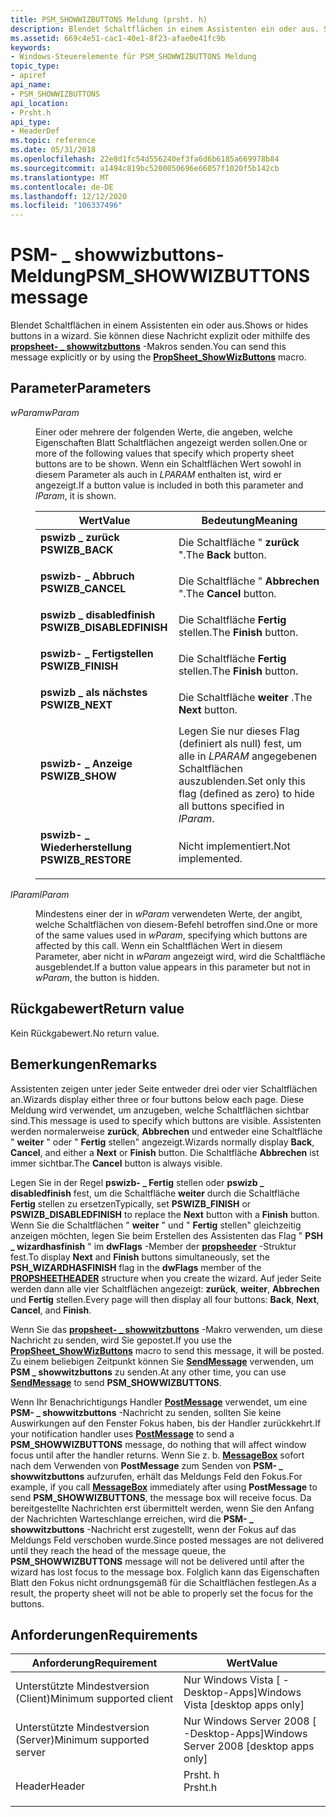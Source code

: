 ```yaml
---
title: PSM_SHOWWIZBUTTONS Meldung (prsht. h)
description: Blendet Schaltflächen in einem Assistenten ein oder aus. Sie können diese Nachricht explizit oder mithilfe des propsheet- \_ showwitzbuttons-Makros senden.
ms.assetid: 669c4e51-cac1-40e1-8f23-afae0e41fc9b
keywords:
- Windows-Steuerelemente für PSM_SHOWWIZBUTTONS Meldung
topic_type:
- apiref
api_name:
- PSM_SHOWWIZBUTTONS
api_location:
- Prsht.h
api_type:
- HeaderDef
ms.topic: reference
ms.date: 05/31/2018
ms.openlocfilehash: 22e8d1fc54d556240ef3fa6d6b6185a669978b84
ms.sourcegitcommit: a1494c819bc5200050696e66057f1020f5b142cb
ms.translationtype: MT
ms.contentlocale: de-DE
ms.lasthandoff: 12/12/2020
ms.locfileid: "106337496"
---
```

# <a name="psm_showwizbuttons-message"></a><span data-ttu-id="02ac6-105">PSM- \_ showwizbuttons-Meldung</span><span class="sxs-lookup"><span data-stu-id="02ac6-105">PSM\_SHOWWIZBUTTONS message</span></span>

<span data-ttu-id="02ac6-106">Blendet Schaltflächen in einem Assistenten ein oder aus.</span><span class="sxs-lookup"><span data-stu-id="02ac6-106">Shows or hides buttons in a wizard.</span></span> <span data-ttu-id="02ac6-107">Sie können diese Nachricht explizit oder mithilfe des [**propsheet- \_ showwitzbuttons**](/windows/desktop/api/Prsht/nf-prsht-propsheet_showwizbuttons) -Makros senden.</span><span class="sxs-lookup"><span data-stu-id="02ac6-107">You can send this message explicitly or by using the [**PropSheet\_ShowWizButtons**](/windows/desktop/api/Prsht/nf-prsht-propsheet_showwizbuttons) macro.</span></span>

## <a name="parameters"></a><span data-ttu-id="02ac6-108">Parameter</span><span class="sxs-lookup"><span data-stu-id="02ac6-108">Parameters</span></span>

<dl> <dt>

<span data-ttu-id="02ac6-109">*wParam*</span><span class="sxs-lookup"><span data-stu-id="02ac6-109">*wParam*</span></span> 
</dt> <dd>

<span data-ttu-id="02ac6-110">Einer oder mehrere der folgenden Werte, die angeben, welche Eigenschaften Blatt Schaltflächen angezeigt werden sollen.</span><span class="sxs-lookup"><span data-stu-id="02ac6-110">One or more of the following values that specify which property sheet buttons are to be shown.</span></span> <span data-ttu-id="02ac6-111">Wenn ein Schaltflächen Wert sowohl in diesem Parameter als auch in *LPARAM* enthalten ist, wird er angezeigt.</span><span class="sxs-lookup"><span data-stu-id="02ac6-111">If a button value is included in both this parameter and *lParam*, it is shown.</span></span>



| <span data-ttu-id="02ac6-112">Wert</span><span class="sxs-lookup"><span data-stu-id="02ac6-112">Value</span></span>                                                                                                                                                                                 | <span data-ttu-id="02ac6-113">Bedeutung</span><span class="sxs-lookup"><span data-stu-id="02ac6-113">Meaning</span></span>                                                                                    |
|---------------------------------------------------------------------------------------------------------------------------------------------------------------------------------------|--------------------------------------------------------------------------------------------|
| <span id="PSWIZB_BACK"></span><span id="pswizb_back"></span><dl> <span data-ttu-id="02ac6-114"><dt>**pswizb \_ zurück**</dt></span><span class="sxs-lookup"><span data-stu-id="02ac6-114"><dt>**PSWIZB\_BACK**</dt></span></span> </dl>                               | <span data-ttu-id="02ac6-115">Die Schaltfläche " **zurück** ".</span><span class="sxs-lookup"><span data-stu-id="02ac6-115">The **Back** button.</span></span><br/>                                                            |
| <span id="PSWIZB_CANCEL"></span><span id="pswizb_cancel"></span><dl> <span data-ttu-id="02ac6-116"><dt>**pswizb- \_ Abbruch**</dt></span><span class="sxs-lookup"><span data-stu-id="02ac6-116"><dt>**PSWIZB\_CANCEL**</dt></span></span> </dl>                         | <span data-ttu-id="02ac6-117">Die Schaltfläche " **Abbrechen** ".</span><span class="sxs-lookup"><span data-stu-id="02ac6-117">The **Cancel** button.</span></span><br/>                                                          |
| <span id="PSWIZB_DISABLEDFINISH"></span><span id="pswizb_disabledfinish"></span><dl> <span data-ttu-id="02ac6-118"><dt>**pswizb \_ disabledfinish**</dt></span><span class="sxs-lookup"><span data-stu-id="02ac6-118"><dt>**PSWIZB\_DISABLEDFINISH**</dt></span></span> </dl> | <span data-ttu-id="02ac6-119">Die Schaltfläche **Fertig** stellen.</span><span class="sxs-lookup"><span data-stu-id="02ac6-119">The **Finish** button.</span></span><br/>                                                          |
| <span id="PSWIZB_FINISH"></span><span id="pswizb_finish"></span><dl> <span data-ttu-id="02ac6-120"><dt>**pswizb- \_ Fertigstellen**</dt></span><span class="sxs-lookup"><span data-stu-id="02ac6-120"><dt>**PSWIZB\_FINISH**</dt></span></span> </dl>                         | <span data-ttu-id="02ac6-121">Die Schaltfläche **Fertig** stellen.</span><span class="sxs-lookup"><span data-stu-id="02ac6-121">The **Finish** button.</span></span><br/>                                                          |
| <span id="PSWIZB_NEXT"></span><span id="pswizb_next"></span><dl> <span data-ttu-id="02ac6-122"><dt>**pswizb \_ als nächstes**</dt></span><span class="sxs-lookup"><span data-stu-id="02ac6-122"><dt>**PSWIZB\_NEXT**</dt></span></span> </dl>                               | <span data-ttu-id="02ac6-123">Die Schaltfläche **weiter** .</span><span class="sxs-lookup"><span data-stu-id="02ac6-123">The **Next** button.</span></span><br/>                                                            |
| <span id="PSWIZB_SHOW"></span><span id="pswizb_show"></span><dl> <span data-ttu-id="02ac6-124"><dt>**pswizb- \_ Anzeige**</dt></span><span class="sxs-lookup"><span data-stu-id="02ac6-124"><dt>**PSWIZB\_SHOW**</dt></span></span> </dl>                               | <span data-ttu-id="02ac6-125">Legen Sie nur dieses Flag (definiert als null) fest, um alle in *LPARAM* angegebenen Schaltflächen auszublenden.</span><span class="sxs-lookup"><span data-stu-id="02ac6-125">Set only this flag (defined as zero) to hide all buttons specified in *lParam*.</span></span><br/> |
| <span id="PSWIZB_RESTORE"></span><span id="pswizb_restore"></span><dl> <span data-ttu-id="02ac6-126"><dt>**pswizb- \_ Wiederherstellung**</dt></span><span class="sxs-lookup"><span data-stu-id="02ac6-126"><dt>**PSWIZB\_RESTORE**</dt></span></span> </dl>                      | <span data-ttu-id="02ac6-127">Nicht implementiert.</span><span class="sxs-lookup"><span data-stu-id="02ac6-127">Not implemented.</span></span><br/>                                                                |



 

</dd> <dt>

<span data-ttu-id="02ac6-128">*lParam*</span><span class="sxs-lookup"><span data-stu-id="02ac6-128">*lParam*</span></span> 
</dt> <dd>

<span data-ttu-id="02ac6-129">Mindestens einer der in *wParam* verwendeten Werte, der angibt, welche Schaltflächen von diesem-Befehl betroffen sind.</span><span class="sxs-lookup"><span data-stu-id="02ac6-129">One or more of the same values used in *wParam*, specifying which buttons are affected by this call.</span></span> <span data-ttu-id="02ac6-130">Wenn ein Schaltflächen Wert in diesem Parameter, aber nicht in *wParam* angezeigt wird, wird die Schaltfläche ausgeblendet.</span><span class="sxs-lookup"><span data-stu-id="02ac6-130">If a button value appears in this parameter but not in *wParam*, the button is hidden.</span></span>

</dd> </dl>

## <a name="return-value"></a><span data-ttu-id="02ac6-131">Rückgabewert</span><span class="sxs-lookup"><span data-stu-id="02ac6-131">Return value</span></span>

<span data-ttu-id="02ac6-132">Kein Rückgabewert.</span><span class="sxs-lookup"><span data-stu-id="02ac6-132">No return value.</span></span>

## <a name="remarks"></a><span data-ttu-id="02ac6-133">Bemerkungen</span><span class="sxs-lookup"><span data-stu-id="02ac6-133">Remarks</span></span>

<span data-ttu-id="02ac6-134">Assistenten zeigen unter jeder Seite entweder drei oder vier Schaltflächen an.</span><span class="sxs-lookup"><span data-stu-id="02ac6-134">Wizards display either three or four buttons below each page.</span></span> <span data-ttu-id="02ac6-135">Diese Meldung wird verwendet, um anzugeben, welche Schaltflächen sichtbar sind.</span><span class="sxs-lookup"><span data-stu-id="02ac6-135">This message is used to specify which buttons are visible.</span></span> <span data-ttu-id="02ac6-136">Assistenten werden normalerweise **zurück**, **Abbrechen** und entweder eine Schaltfläche " **weiter** " oder " **Fertig** stellen" angezeigt.</span><span class="sxs-lookup"><span data-stu-id="02ac6-136">Wizards normally display **Back**, **Cancel**, and either a **Next** or **Finish** button.</span></span> <span data-ttu-id="02ac6-137">Die Schaltfläche **Abbrechen** ist immer sichtbar.</span><span class="sxs-lookup"><span data-stu-id="02ac6-137">The **Cancel** button is always visible.</span></span>

<span data-ttu-id="02ac6-138">Legen Sie in der Regel **pswizb- \_ Fertig** stellen oder **pswizb \_ disabledfinish** fest, um die Schaltfläche **weiter** durch die Schaltfläche **Fertig** stellen zu ersetzen</span><span class="sxs-lookup"><span data-stu-id="02ac6-138">Typically, set **PSWIZB\_FINISH** or **PSWIZB\_DISABLEDFINISH** to replace the **Next** button with a **Finish** button.</span></span> <span data-ttu-id="02ac6-139">Wenn Sie die Schaltflächen " **weiter** " und " **Fertig** stellen" gleichzeitig anzeigen möchten, legen Sie beim Erstellen des Assistenten das Flag " **PSH \_ wizardhasfinish** " im **dwFlags** -Member der [**propsheeder**](/windows/desktop/api/Prsht/ns-prsht-propsheetheadera_v2) -Struktur fest.</span><span class="sxs-lookup"><span data-stu-id="02ac6-139">To display **Next** and **Finish** buttons simultaneously, set the **PSH\_WIZARDHASFINISH** flag in the **dwFlags** member of the [**PROPSHEETHEADER**](/windows/desktop/api/Prsht/ns-prsht-propsheetheadera_v2) structure when you create the wizard.</span></span> <span data-ttu-id="02ac6-140">Auf jeder Seite werden dann alle vier Schaltflächen angezeigt: **zurück**, **weiter**, **Abbrechen** und **Fertig** stellen.</span><span class="sxs-lookup"><span data-stu-id="02ac6-140">Every page will then display all four buttons: **Back**, **Next**, **Cancel**, and **Finish**.</span></span>

<span data-ttu-id="02ac6-141">Wenn Sie das [**propsheet- \_ showwitzbuttons**](/windows/desktop/api/Prsht/nf-prsht-propsheet_showwizbuttons) -Makro verwenden, um diese Nachricht zu senden, wird Sie gepostet.</span><span class="sxs-lookup"><span data-stu-id="02ac6-141">If you use the [**PropSheet\_ShowWizButtons**](/windows/desktop/api/Prsht/nf-prsht-propsheet_showwizbuttons) macro to send this message, it will be posted.</span></span> <span data-ttu-id="02ac6-142">Zu einem beliebigen Zeitpunkt können Sie [**SendMessage**](/windows/desktop/api/winuser/nf-winuser-sendmessage) verwenden, um **PSM \_ showwitzbuttons** zu senden.</span><span class="sxs-lookup"><span data-stu-id="02ac6-142">At any other time, you can use [**SendMessage**](/windows/desktop/api/winuser/nf-winuser-sendmessage) to send **PSM\_SHOWWIZBUTTONS**.</span></span>

<span data-ttu-id="02ac6-143">Wenn Ihr Benachrichtigungs Handler [**PostMessage**](/windows/desktop/api/winuser/nf-winuser-postmessagea) verwendet, um eine **PSM- \_ showwitzbuttons** -Nachricht zu senden, sollten Sie keine Auswirkungen auf den Fenster Fokus haben, bis der Handler zurückkehrt.</span><span class="sxs-lookup"><span data-stu-id="02ac6-143">If your notification handler uses [**PostMessage**](/windows/desktop/api/winuser/nf-winuser-postmessagea) to send a **PSM\_SHOWWIZBUTTONS** message, do nothing that will affect window focus until after the handler returns.</span></span> <span data-ttu-id="02ac6-144">Wenn Sie z. b. [**MessageBox**](/windows/desktop/api/winuser/nf-winuser-messagebox) sofort nach dem Verwenden von **PostMessage** zum Senden von **PSM- \_ showwitzbuttons** aufzurufen, erhält das Meldungs Feld den Fokus.</span><span class="sxs-lookup"><span data-stu-id="02ac6-144">For example, if you call [**MessageBox**](/windows/desktop/api/winuser/nf-winuser-messagebox) immediately after using **PostMessage** to send **PSM\_SHOWWIZBUTTONS**, the message box will receive focus.</span></span> <span data-ttu-id="02ac6-145">Da bereitgestellte Nachrichten erst übermittelt werden, wenn Sie den Anfang der Nachrichten Warteschlange erreichen, wird die **PSM- \_ showwitzbuttons** -Nachricht erst zugestellt, wenn der Fokus auf das Meldungs Feld verschoben wurde.</span><span class="sxs-lookup"><span data-stu-id="02ac6-145">Since posted messages are not delivered until they reach the head of the message queue, the **PSM\_SHOWWIZBUTTONS** message will not be delivered until after the wizard has lost focus to the message box.</span></span> <span data-ttu-id="02ac6-146">Folglich kann das Eigenschaften Blatt den Fokus nicht ordnungsgemäß für die Schaltflächen festlegen.</span><span class="sxs-lookup"><span data-stu-id="02ac6-146">As a result, the property sheet will not be able to properly set the focus for the buttons.</span></span>

## <a name="requirements"></a><span data-ttu-id="02ac6-147">Anforderungen</span><span class="sxs-lookup"><span data-stu-id="02ac6-147">Requirements</span></span>



| <span data-ttu-id="02ac6-148">Anforderung</span><span class="sxs-lookup"><span data-stu-id="02ac6-148">Requirement</span></span> | <span data-ttu-id="02ac6-149">Wert</span><span class="sxs-lookup"><span data-stu-id="02ac6-149">Value</span></span> |
|-------------------------------------|------------------------------------------------------------------------------------|
| <span data-ttu-id="02ac6-150">Unterstützte Mindestversion (Client)</span><span class="sxs-lookup"><span data-stu-id="02ac6-150">Minimum supported client</span></span><br/> | <span data-ttu-id="02ac6-151">Nur Windows Vista \[ -Desktop-Apps\]</span><span class="sxs-lookup"><span data-stu-id="02ac6-151">Windows Vista \[desktop apps only\]</span></span><br/>                                     |
| <span data-ttu-id="02ac6-152">Unterstützte Mindestversion (Server)</span><span class="sxs-lookup"><span data-stu-id="02ac6-152">Minimum supported server</span></span><br/> | <span data-ttu-id="02ac6-153">Nur Windows Server 2008 \[ -Desktop-Apps\]</span><span class="sxs-lookup"><span data-stu-id="02ac6-153">Windows Server 2008 \[desktop apps only\]</span></span><br/>                               |
| <span data-ttu-id="02ac6-154">Header</span><span class="sxs-lookup"><span data-stu-id="02ac6-154">Header</span></span><br/>                   | <dl> <span data-ttu-id="02ac6-155"><dt>Prsht. h</dt></span><span class="sxs-lookup"><span data-stu-id="02ac6-155"><dt>Prsht.h</dt></span></span> </dl> |



 

